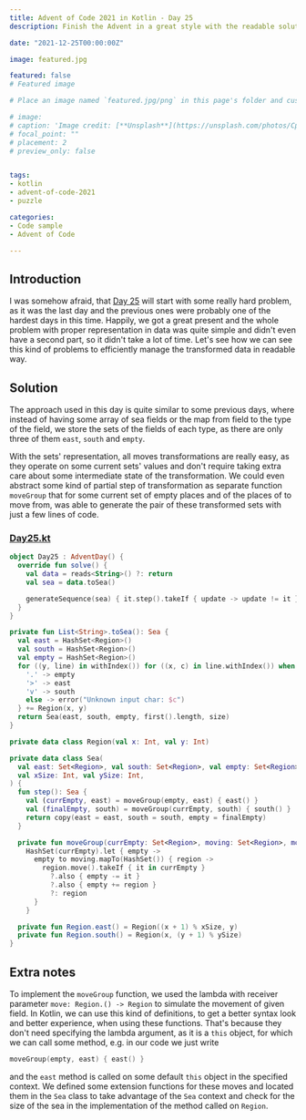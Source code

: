 ```yaml
---
title: Advent of Code 2021 in Kotlin - Day 25
description: Finish the Advent in a great style with the readable solution written in Kotlin with less than 100 lines of code.

date: "2021-12-25T00:00:00Z"

image: featured.jpg

featured: false
# Featured image

# Place an image named `featured.jpg/png` in this page's folder and customize its options here.

# image:
# caption: 'Image credit: [**Unsplash**](https://unsplash.com/photos/CpkOjOcXdUY)'
# focal_point: ""
# placement: 2
# preview_only: false


tags:
- kotlin
- advent-of-code-2021
- puzzle

categories:
- Code sample
- Advent of Code

---
```


## Introduction

I was somehow afraid, that [Day 25](https://adventofcode.com/2021/day/25) will start with some really hard problem,
as it was the last day and the previous ones were probably one of the hardest days in this time. Happily,
we got a great present and the whole problem with proper representation in data was quite simple and didn't
even have a second part, so it didn't take a lot of time. Let's see how we can see this kind of problems to
efficiently manage the transformed data in readable way.

## Solution

The approach used in this day is quite similar to some previous days, where instead of
having some array of sea fields or the map from field to the type of the field, we store the sets of
the fields of each type, as there are only three of them `east`, `south` and `empty`.

With the sets' representation, all moves transformations are really easy, as they operate on some current sets'
values and don't require taking extra care about some intermediate state of the transformation. We could
even abstract some kind of partial step of transformation as separate function `moveGroup` that for some current
set of empty places and of the places of to move from, was able to generate the pair of these transformed sets
with just a few lines of code.


### [Day25.kt](https://github.com/avan1235/advent-of-code-2021/blob/master/src/main/kotlin/Day25.kt)
```kotlin
object Day25 : AdventDay() {
  override fun solve() {
    val data = reads<String>() ?: return
    val sea = data.toSea()

    generateSequence(sea) { it.step().takeIf { update -> update != it } }.count().printIt()
  }
}

private fun List<String>.toSea(): Sea {
  val east = HashSet<Region>()
  val south = HashSet<Region>()
  val empty = HashSet<Region>()
  for ((y, line) in withIndex()) for ((x, c) in line.withIndex()) when (c) {
    '.' -> empty
    '>' -> east
    'v' -> south
    else -> error("Unknown input char: $c")
  } += Region(x, y)
  return Sea(east, south, empty, first().length, size)
}

private data class Region(val x: Int, val y: Int)

private data class Sea(
  val east: Set<Region>, val south: Set<Region>, val empty: Set<Region>,
  val xSize: Int, val ySize: Int,
) {
  fun step(): Sea {
    val (currEmpty, east) = moveGroup(empty, east) { east() }
    val (finalEmpty, south) = moveGroup(currEmpty, south) { south() }
    return copy(east = east, south = south, empty = finalEmpty)
  }

  private fun moveGroup(currEmpty: Set<Region>, moving: Set<Region>, move: Region.() -> Region) =
    HashSet(currEmpty).let { empty ->
      empty to moving.mapTo(HashSet()) { region ->
        region.move().takeIf { it in currEmpty }
          ?.also { empty -= it }
          ?.also { empty += region }
          ?: region
      }
    }

  private fun Region.east() = Region((x + 1) % xSize, y)
  private fun Region.south() = Region(x, (y + 1) % ySize)
}
```

## Extra notes

To implement the `moveGroup` function, we used the lambda with receiver parameter `move: Region.() -> Region`
to simulate the movement of given field. In Kotlin, we can use this kind of definitions, to get a better
syntax look and better experience, when using these functions. That's because they don't need specifying
the lambda argument, as it is a `this` object, for which we can call some method, e.g. in our code we just write
```kotlin
moveGroup(empty, east) { east() }
```
and the `east` method is called on some default `this` object in the specified context. We defined some extension
functions for these moves and located them in the `Sea` class to take advantage of the `Sea` context and
check for the size of the sea in the implementation of the method called on `Region`.
